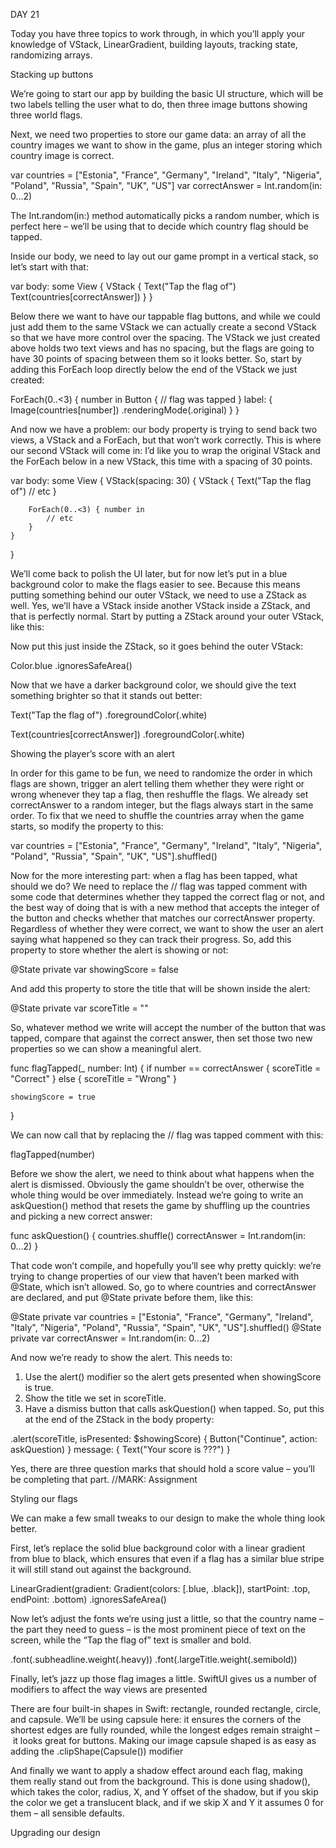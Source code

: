 DAY 21

Today you have three topics to work through, in which you’ll apply your knowledge of VStack, LinearGradient, building layouts, tracking state, randomizing arrays.


Stacking up buttons

We’re going to start our app by building the basic UI structure, which will be two labels telling the user what to do, then three image buttons showing three world flags.

Next, we need two properties to store our game data: an array of all the country images we want to show in the game, plus an integer storing which country image is correct.

var countries = ["Estonia", "France", "Germany", "Ireland", "Italy", "Nigeria", "Poland", "Russia", "Spain", "UK", "US"]
var correctAnswer = Int.random(in: 0...2)

The Int.random(in:) method automatically picks a random number, which is perfect here – we’ll be using that to decide which country flag should be tapped.

Inside our body, we need to lay out our game prompt in a vertical stack, so let’s start with that:

var body: some View {
    VStack {
        Text("Tap the flag of")
        Text(countries[correctAnswer])
    }
}

Below there we want to have our tappable flag buttons, and while we could just add them to the same VStack we can actually create a second VStack so that we have more control over the spacing.
The VStack we just created above holds two text views and has no spacing, but the flags are going to have 30 points of spacing between them so it looks better.
So, start by adding this ForEach loop directly below the end of the VStack we just created:

ForEach(0..<3) { number in
    Button {
       // flag was tapped
    } label: {
        Image(countries[number])
            .renderingMode(.original)
    }
}

And now we have a problem: our body property is trying to send back two views, a VStack and a ForEach, but that won’t work correctly. This is where our second VStack will come in: I’d like you to wrap the original VStack and the ForEach below in a new VStack, this time with a spacing of 30 points.

var body: some View {
    VStack(spacing: 30) {
        VStack {
            Text("Tap the flag of")
            // etc
        }

        ForEach(0..<3) { number in
            // etc
        }
    }
}

We’ll come back to polish the UI later, but for now let’s put in a blue background color to make the flags easier to see. Because this means putting something behind our outer VStack, we need to use a ZStack as well. Yes, we’ll have a VStack inside another VStack inside a ZStack, and that is perfectly normal.
Start by putting a ZStack around your outer VStack, like this:

Now put this just inside the ZStack, so it goes behind the outer VStack:

Color.blue
    .ignoresSafeArea()

Now that we have a darker background color, we should give the text something brighter so that it stands out better:

Text("Tap the flag of")
    .foregroundColor(.white)

Text(countries[correctAnswer])
    .foregroundColor(.white)


Showing the player’s score with an alert


In order for this game to be fun, we need to randomize the order in which flags are shown, trigger an alert telling them whether they were right or wrong whenever they tap a flag, then reshuffle the flags.
We already set correctAnswer to a random integer, but the flags always start in the same order. To fix that we need to shuffle the countries array when the game starts, so modify the property to this:

var countries = ["Estonia", "France", "Germany", "Ireland", "Italy", "Nigeria", "Poland", "Russia", "Spain", "UK", "US"].shuffled()

Now for the more interesting part: when a flag has been tapped, what should we do? We need to replace the // flag was tapped comment with some code that determines whether they tapped the correct flag or not, and the best way of doing that is with a new method that accepts the integer of the button and checks whether that matches our correctAnswer property.
Regardless of whether they were correct, we want to show the user an alert saying what happened so they can track their progress. So, add this property to store whether the alert is showing or not:

@State private var showingScore = false

And add this property to store the title that will be shown inside the alert:

@State private var scoreTitle = ""

So, whatever method we write will accept the number of the button that was tapped, compare that against the correct answer, then set those two new properties so we can show a meaningful alert.

func flagTapped(_ number: Int) {
    if number == correctAnswer {
        scoreTitle = "Correct"
    } else {
        scoreTitle = "Wrong"
    }

    showingScore = true
}

We can now call that by replacing the // flag was tapped comment with this:

flagTapped(number)

Before we show the alert, we need to think about what happens when the alert is dismissed. Obviously the game shouldn’t be over, otherwise the whole thing would be over immediately.
Instead we’re going to write an askQuestion() method that resets the game by shuffling up the countries and picking a new correct answer:

func askQuestion() {
    countries.shuffle()
    correctAnswer = Int.random(in: 0...2)
}

That code won’t compile, and hopefully you’ll see why pretty quickly: we’re trying to change properties of our view that haven’t been marked with @State, which isn’t allowed. So, go to where countries and correctAnswer are declared, and put @State private before them, like this:

@State private var countries = ["Estonia", "France", "Germany", "Ireland", "Italy", "Nigeria", "Poland", "Russia", "Spain", "UK", "US"].shuffled()
@State private var correctAnswer = Int.random(in: 0...2)

And now we’re ready to show the alert. This needs to:
1. Use the alert() modifier so the alert gets presented when showingScore is true.
2. Show the title we set in scoreTitle.
3. Have a dismiss button that calls askQuestion() when tapped.
So, put this at the end of the ZStack in the body property:

.alert(scoreTitle, isPresented: $showingScore) {
    Button("Continue", action: askQuestion)
} message: {
    Text("Your score is ???")
}

Yes, there are three question marks that should hold a score value – you’ll be completing that part. 
//MARK: Assignment


Styling our flags

We can make a few small tweaks to our design to make the whole thing look better.

First, let’s replace the solid blue background color with a linear gradient from blue to black, which ensures that even if a flag has a similar blue stripe it will still stand out against the background.

LinearGradient(gradient: Gradient(colors: [.blue, .black]), startPoint: .top, endPoint: .bottom)
    .ignoresSafeArea()

Now let’s adjust the fonts we’re using just a little, so that the country name – the part they need to guess – is the most prominent piece of text on the screen, while the “Tap the flag of” text is smaller and bold.


.font(.subheadline.weight(.heavy))
.font(.largeTitle.weight(.semibold))

Finally, let’s jazz up those flag images a little. SwiftUI gives us a number of modifiers to affect the way views are presented

There are four built-in shapes in Swift: rectangle, rounded rectangle, circle, and capsule. We’ll be using capsule here: it ensures the corners of the shortest edges are fully rounded, while the longest edges remain straight – it looks great for buttons. Making our image capsule shaped is as easy as adding the .clipShape(Capsule()) modifier

And finally we want to apply a shadow effect around each flag, making them really stand out from the background. This is done using shadow(), which takes the color, radius, X, and Y offset of the shadow, but if you skip the color we get a translucent black, and if we skip X and Y it assumes 0 for them – all sensible defaults.

Upgrading our design


